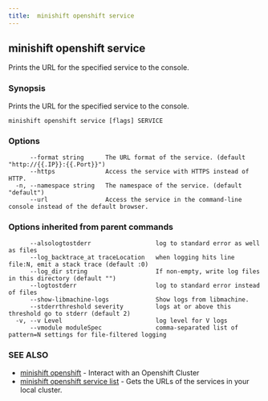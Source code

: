 ```yaml
---
title:  minishift openshift service
---
```



## minishift openshift service

Prints the URL for the specified service to the console.

### Synopsis


Prints the URL for the specified service to the console.

```
minishift openshift service [flags] SERVICE
```

### Options

```
      --format string      The URL format of the service. (default "http://{{.IP}}:{{.Port}}")
      --https              Access the service with HTTPS instead of HTTP.
  -n, --namespace string   The namespace of the service. (default "default")
      --url                Access the service in the command-line console instead of the default browser.
```

### Options inherited from parent commands

```
      --alsologtostderr                  log to standard error as well as files
      --log_backtrace_at traceLocation   when logging hits line file:N, emit a stack trace (default :0)
      --log_dir string                   If non-empty, write log files in this directory (default "")
      --logtostderr                      log to standard error instead of files
      --show-libmachine-logs             Show logs from libmachine.
      --stderrthreshold severity         logs at or above this threshold go to stderr (default 2)
  -v, --v Level                          log level for V logs
      --vmodule moduleSpec               comma-separated list of pattern=N settings for file-filtered logging
```

### SEE ALSO
* [minishift openshift](minishift_openshift.md)	 - Interact with an Openshift Cluster
* [minishift openshift service list](minishift_openshift_service_list.md)	 - Gets the URLs of the services in your local cluster.

